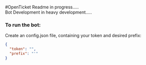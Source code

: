 #OpenTicket
Readme in progress.....  
Bot Development in heavy development.....

### To run the bot:
Create an config.json file, containing your token and desired prefix:
```json
{
  "token": "",
  "prefix": "'"
}
```
